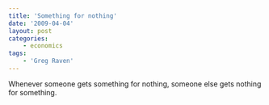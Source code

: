 ```yaml
---
title: 'Something for nothing'
date: '2009-04-04'
layout: post
categories:
    - economics
tags:
    - 'Greg Raven'
---
```


Whenever someone gets something for nothing, someone else gets nothing for something.